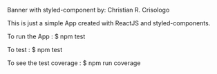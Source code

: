 Banner with styled-component
by: Christian R. Crisologo

This is just a simple App created with ReactJS and styled-components.

To run the App : $ npm test

To test : $ npm test

To see the test coverage : $ npm run coverage
